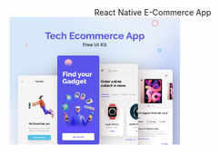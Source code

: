 <div align="center">React Native E-Commerce App</div>
<img src='/readMeImages/Group 766.png' width="300px"/>